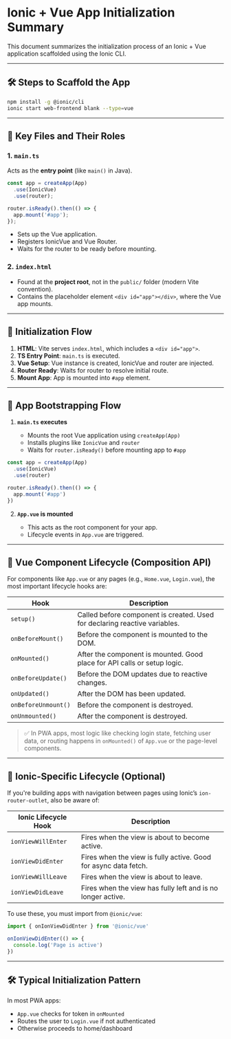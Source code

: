 
# Ionic + Vue App Initialization Summary

This document summarizes the initialization process of an Ionic + Vue application scaffolded using the Ionic CLI.

---

## 🛠 Steps to Scaffold the App

```bash
npm install -g @ionic/cli
ionic start web-frontend blank --type=vue
```

---

## 📂 Key Files and Their Roles

### 1. `main.ts`
Acts as the **entry point** (like `main()` in Java).
```ts
const app = createApp(App)
  .use(IonicVue)
  .use(router);

router.isReady().then(() => {
  app.mount('#app');
});
```
- Sets up the Vue application.
- Registers IonicVue and Vue Router.
- Waits for the router to be ready before mounting.

### 2. `index.html`
- Found at the **project root**, not in the `public/` folder (modern Vite convention).
- Contains the placeholder element `<div id="app"></div>`, where the Vue app mounts.

---

## 🚀 Initialization Flow

1. **HTML**: Vite serves `index.html`, which includes a `<div id="app">`.
2. **TS Entry Point**: `main.ts` is executed.
3. **Vue Setup**: Vue instance is created, IonicVue and router are injected.
4. **Router Ready**: Waits for router to resolve initial route.
5. **Mount App**: App is mounted into `#app` element.

---

## 🚀 App Bootstrapping Flow

1. **`main.ts` executes**

    * Mounts the root Vue application using `createApp(App)`
    * Installs plugins like `IonicVue` and `router`
    * Waits for `router.isReady()` before mounting app to `#app`

```ts
const app = createApp(App)
  .use(IonicVue)
  .use(router)

router.isReady().then(() => {
  app.mount('#app')
})
```

2. **`App.vue` is mounted**

    * This acts as the root component for your app.
    * Lifecycle events in `App.vue` are triggered.

---

## 🔄 Vue Component Lifecycle (Composition API)

For components like `App.vue` or any pages (e.g., `Home.vue`, `Login.vue`), the most important lifecycle hooks are:

| Hook                | Description                                                                |
| ------------------- | -------------------------------------------------------------------------- |
| `setup()`           | Called before component is created. Used for declaring reactive variables. |
| `onBeforeMount()`   | Before the component is mounted to the DOM.                                |
| `onMounted()`       | After the component is mounted. Good place for API calls or setup logic.   |
| `onBeforeUpdate()`  | Before the DOM updates due to reactive changes.                            |
| `onUpdated()`       | After the DOM has been updated.                                            |
| `onBeforeUnmount()` | Before the component is destroyed.                                         |
| `onUnmounted()`     | After the component is destroyed.                                          |

> ✅ In PWA apps, most logic like checking login state, fetching user data, or routing happens in `onMounted()` of `App.vue` or the page-level components.

---

## 🧠 Ionic-Specific Lifecycle (Optional)

If you're building apps with navigation between pages using Ionic’s `ion-router-outlet`, also be aware of:

| Ionic Lifecycle Hook | Description                                                     |
| -------------------- | --------------------------------------------------------------- |
| `ionViewWillEnter`   | Fires when the view is about to become active.                  |
| `ionViewDidEnter`    | Fires when the view is fully active. Good for async data fetch. |
| `ionViewWillLeave`   | Fires when the view is about to leave.                          |
| `ionViewDidLeave`    | Fires when the view has fully left and is no longer active.     |

To use these, you must import from `@ionic/vue`:

```ts
import { onIonViewDidEnter } from '@ionic/vue'

onIonViewDidEnter(() => {
  console.log('Page is active')
})
```

---

## 🛠 Typical Initialization Pattern

In most PWA apps:

* `App.vue` checks for token in `onMounted`
* Routes the user to `Login.vue` if not authenticated
* Otherwise proceeds to home/dashboard

